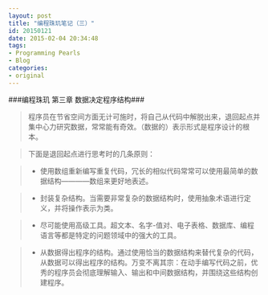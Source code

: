 ```yaml
---
layout: post
title: "编程珠玑笔记（三）"
id: 20150121
date: 2015-02-04 20:34:48
tags: 
- Programming Pearls
- Blog
categories: 
- original
---
```


###编程珠玑 第三章 数据决定程序结构###

> 程序员在节省空间方面无计可施时，将自己从代码中解脱出来，退回起点并集中心力研究数据，常常能有奇效。（数据的）表示形式是程序设计的根本。

<!--more-->

>下面是退回起点进行思考时的几条原则：

>- 使用数组重新编写重复代码，冗长的相似代码常常可以使用最简单的数据结构————数组来更好地表述。

>- 封装复杂结构。当需要非常复杂的数据结构时，使用抽象术语进行定义，并将操作表示为类。

>- 尽可能使用高级工具。超文本、名字-值对、电子表格、数据库、编程语言等都是特定的问题领域中的强大的工具。

>- 从数据得出程序的结构。通过使用恰当的数据结构来替代复杂的代码，从数据可以得出程序的结构。万变不离其宗：在动手编写代码之前，优秀的程序员会彻底理解输入、输出和中间数据结构，并围绕这些结构创建程序。